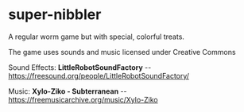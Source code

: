# super-nibbler
A regular worm game but with special, colorful treats.

The game uses sounds and music licensed under Creative Commons

Sound Effects:
**LittleRobotSoundFactory** -- https://freesound.org/people/LittleRobotSoundFactory/

Music:
**Xylo-Ziko - Subterranean** -- https://freemusicarchive.org/music/Xylo-Ziko
